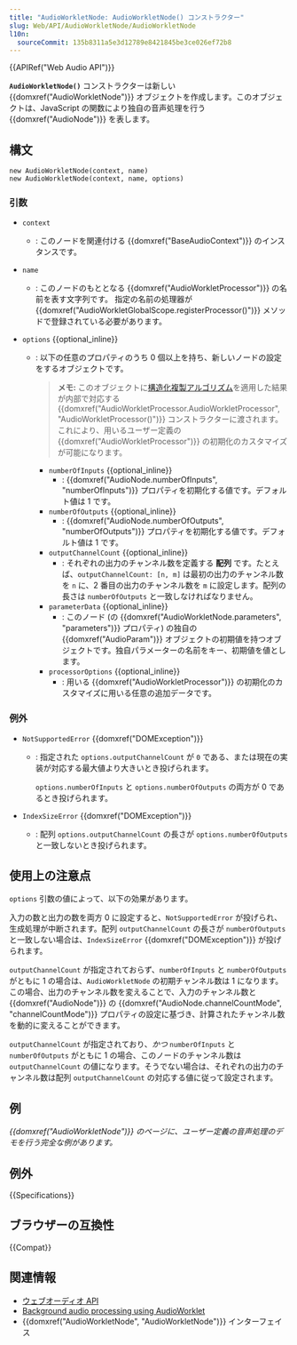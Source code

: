 ```yaml
---
title: "AudioWorkletNode: AudioWorkletNode() コンストラクター"
slug: Web/API/AudioWorkletNode/AudioWorkletNode
l10n:
  sourceCommit: 135b8311a5e3d12789e8421845be3ce026ef72b8
---
```


{{APIRef("Web Audio API")}}

**`AudioWorkletNode()`** コンストラクターは新しい {{domxref("AudioWorkletNode")}} オブジェクトを作成します。このオブジェクトは、JavaScript の関数により独自の音声処理を行う {{domxref("AudioNode")}} を表します。

## 構文

```js-nolint
new AudioWorkletNode(context, name)
new AudioWorkletNode(context, name, options)
```

### 引数

- `context`
  - : このノードを関連付ける {{domxref("BaseAudioContext")}} のインスタンスです。
- `name`
  - : このノードのもととなる {{domxref("AudioWorkletProcessor")}} の名前を表す文字列です。
    指定の名前の処理器が {{domxref("AudioWorkletGlobalScope.registerProcessor()")}} メソッドで登録されている必要があります。
- `options` {{optional_inline}}

  - : 以下の任意のプロパティのうち 0 個以上を持ち、新しいノードの設定をするオブジェクトです。

    <!-- 仕様書ではこのオブジェクトは AudioWorkletNodeOptions と呼ばれています -->

    > **メモ:** このオブジェクトに[構造化複製アルゴリズム](/ja/docs/Web/API/Web_Workers_API/Structured_clone_algorithm)を適用した結果が内部で対応する {{domxref("AudioWorkletProcessor.AudioWorkletProcessor", "AudioWorkletProcessor()")}} コンストラクターに渡されます。
    > これにより、用いるユーザー定義の {{domxref("AudioWorkletProcessor")}} の初期化のカスタマイズが可能になります。

    - `numberOfInputs` {{optional_inline}}
      - : {{domxref("AudioNode.numberOfInputs", "numberOfInputs")}} プロパティを初期化する値です。デフォルト値は 1 です。
    - `numberOfOutputs` {{optional_inline}}
      - : {{domxref("AudioNode.numberOfOutputs", "numberOfOutputs")}} プロパティを初期化する値です。デフォルト値は 1 です。
    - `outputChannelCount` {{optional_inline}}
      - : それぞれの出力のチャンネル数を定義する **配列** です。たとえば、`outputChannelCount: [n, m]` は最初の出力のチャンネル数を `n` に、2 番目の出力のチャンネル数を `m` に設定します。配列の長さは `numberOfOutputs` と一致しなければなりません。
    - `parameterData` {{optional_inline}}
      - : このノード (の {{domxref("AudioWorkletNode.parameters", "parameters")}} プロパティ) の独自の {{domxref("AudioParam")}} オブジェクトの初期値を持つオブジェクトです。独自パラメーターの名前をキー、初期値を値とします。
    - `processorOptions` {{optional_inline}}
      - : 用いる {{domxref("AudioWorkletProcessor")}} の初期化のカスタマイズに用いる任意の追加データです。

### 例外

- `NotSupportedError` {{domxref("DOMException")}}

  - : 指定された `options.outputChannelCount` が `0` である、または現在の実装が対応する最大値より大きいとき投げられます。

    `options.numberOfInputs` と `options.numberOfOutputs` の両方が 0 であるとき投げられます。

- `IndexSizeError` {{domxref("DOMException")}}
  - : 配列 `options.outputChannelCount` の長さが `options.numberOfOutputs` と一致しないとき投げられます。

## 使用上の注意点

`options` 引数の値によって、以下の効果があります。

入力の数と出力の数を両方 0 に設定すると、`NotSupportedError` が投げられ、生成処理が中断されます。配列 `outputChannelCount` の長さが `numberOfOutputs` と一致しない場合は、`IndexSizeError` {{domxref("DOMException")}} が投げられます。

`outputChannelCount` が指定されておらず、`numberOfInputs` と `numberOfOutputs` がともに 1 の場合は、`AudioWorkletNode` の初期チャンネル数は 1 になります。この場合、出力のチャンネル数を変えることで、入力のチャンネル数と {{domxref("AudioNode")}} の {{domxref("AudioNode.channelCountMode", "channelCountMode")}} プロパティの設定に基づき、計算されたチャンネル数を動的に変えることができます。

`outputChannelCount` が指定されており、_かつ_ `numberOfInputs` と `numberOfOutputs` がともに 1 の場合、このノードのチャンネル数は `outputChannelCount` の値になります。そうでない場合は、それぞれの出力のチャンネル数は配列 `outputChannelCount` の対応する値に従って設定されます。

## 例

_{{domxref("AudioWorkletNode")}} のページに、ユーザー定義の音声処理のデモを行う完全な例があります。_

## 例外

{{Specifications}}

## ブラウザーの互換性

{{Compat}}

## 関連情報

- [ウェブオーディオ API](/ja/docs/Web/API/Web_Audio_API)
- [Background audio processing using AudioWorklet](/ja/docs/Web/API/Web_Audio_API/Using_AudioWorklet)
- {{domxref("AudioWorkletNode", "AudioWorkletNode")}} インターフェイス
